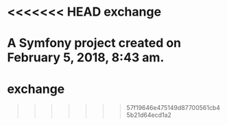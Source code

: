 <<<<<<< HEAD
exchange
========

A Symfony project created on February 5, 2018, 8:43 am.
=======
# exchange
>>>>>>> 57f19646e475149d87700561cb45b21d64ecd1a2
